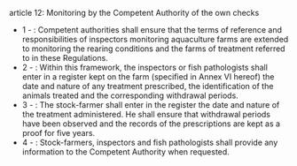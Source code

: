article 12: Monitoring by the Competent Authority of the own checks

<ul>
			<li>1 - : Competent authorities shall ensure that the terms of reference and responsibilities of inspectors monitoring aquaculture farms are extended to monitoring the rearing conditions and the farms of treatment referred to in these Regulations.<ul>
			</ul></li>			<li>2 - : Within this framework, the inspectors or fish pathologists shall enter in a register kept on the farm (specified in Annex VI hereof) the date and nature of any treatment prescribed, the identification of the animals treated and the corresponding withdrawal periods.<ul>
			</ul></li>			<li>3 - : The stock-farmer shall enter in the register the date and nature of the treatment administered. He shall ensure that withdrawal periods have been observed and the records of the prescriptions are kept as a proof for five years.<ul>
			</ul></li>			<li>4 - : Stock-farmers, inspectors and fish pathologists shall provide any information to the Competent Authority when requested.<ul>
			</ul></li></ul>